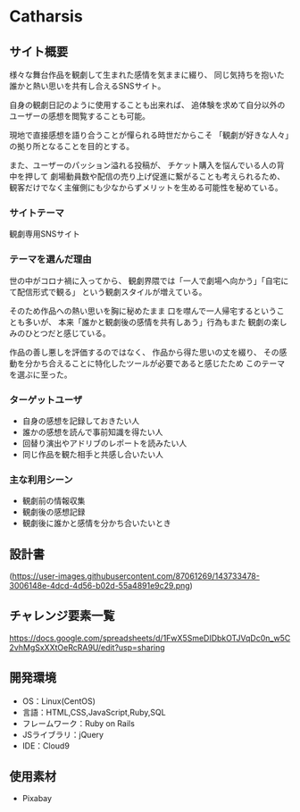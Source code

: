 # Catharsis

## サイト概要
様々な舞台作品を観劇して生まれた感情を気ままに綴り、
同じ気持ちを抱いた誰かと熱い思いを共有し合えるSNSサイト。

自身の観劇日記のように使用することも出来れば、
追体験を求めて自分以外のユーザーの感想を閲覧することも可能。

現地で直接感想を語り合うことが憚られる時世だからこそ
「観劇が好きな人々」の拠り所となることを目的とする。

また、ユーザーのパッション溢れる投稿が、
チケット購入を悩んでいる人の背中を押して
劇場動員数や配信の売り上げ促進に繋がることも考えられるため、
観客だけでなく主催側にも少なからずメリットを生める可能性を秘めている。


### サイトテーマ
観劇専用SNSサイト

### テーマを選んだ理由
世の中がコロナ禍に入ってから、
観劇界隈では「一人で劇場へ向かう」「自宅にて配信形式で観る」
という観劇スタイルが増えている。

そのため作品への熱い思いを胸に秘めたまま
口を噤んで一人帰宅するということも多いが、
本来「誰かと観劇後の感情を共有しあう」行為もまた
観劇の楽しみのひとつだと感じている。

作品の善し悪しを評価するのではなく、
作品から得た思いの丈を綴り、
その感動を分かち合えることに特化したツールが必要であると感じたため
このテーマを選ぶに至った。


### ターゲットユーザ
- 自身の感想を記録しておきたい人
- 誰かの感想を読んで事前知識を得たい人
- 回替り演出やアドリブのレポートを読みたい人
- 同じ作品を観た相手と共感し合いたい人

### 主な利用シーン
- 観劇前の情報収集
- 観劇後の感想記録
- 観劇後に誰かと感情を分かち合いたいとき


## 設計書
(https://user-images.githubusercontent.com/87061269/143733478-3006148e-4dcd-4d56-b02d-55a4891e9c29.png)

## チャレンジ要素一覧
https://docs.google.com/spreadsheets/d/1FwX5SmeDIDbkOTJVqDc0n_w5C2vhMgSxXXtOeRcRA9U/edit?usp=sharing

## 開発環境
- OS：Linux(CentOS)
- 言語：HTML,CSS,JavaScript,Ruby,SQL
- フレームワーク：Ruby on Rails
- JSライブラリ：jQuery
- IDE：Cloud9

## 使用素材
- Pixabay

